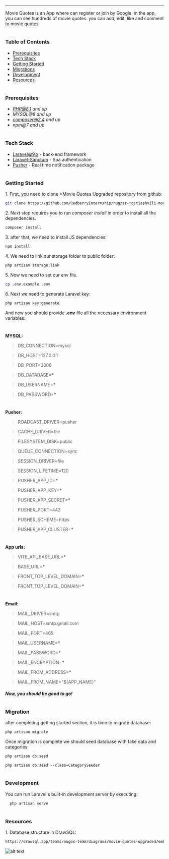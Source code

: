 ---

Movie Quotes is an App where can register or join by Google. in the app, you can see hundreds of movie quotes. you can add, edit, like and comment to movie quotes

#

### Table of Contents

-   [Prerequisites](#prerequisites)
-   [Tech Stack](#tech-stack)
-   [Getting Started](#getting-started)
-   [Migrations](#migration)
-   [Development](#development)
-   [Resources](#resources)

#

### Prerequisites

-   *PHP@8.1 and up*
-   _MYSQL@8 and up_
-   *composer@2.4 and up*
-   _npm@7 and up_

#

### Tech Stack

-   [Laravel@9.x](https://laravel.com/docs/9.x) - back-end framework
-   [Laravel-Sanctum](https://laravel.com/docs/10.x/sanctum#spa-authentication) - Spa authentication
-   [Pusher](https://pusher.com) - Real time notification package

#

### Getting Started

1\. First, you need to clone >Movie Quotes Upgraded repository from github:

```sh
git clone https://github.com/RedberryInternship/nugzar-rostiashvili-movie-quotes-back.git
```

2\. Next step requires you to run _composer install_ in order to install all the dependencies.

```sh
composer install
```

3\. after that, we need to install JS dependencies:

```sh
npm install
```

4\. We need to link our storage folder to public folder:

```sh
php artisan storage:link
```

5\. Now we need to set our env file.

```sh
cp .env.example .env
```

6\. Next we need to generate Laravel key:

```sh
php artisan key:generate
```

And now you should provide **.env** file all the necessary environment variables:

#

**MYSQL:**

> DB_CONNECTION=mysql

> DB_HOST=127.0.0.1

> DB_PORT=3306

> DB_DATABASE=**\***

> DB_USERNAME=**\***

> DB_PASSWORD=**\***

#

**Pusher:**

> ROADCAST_DRIVER=pusher

> CACHE_DRIVER=file

> FILESYSTEM_DISK=public

> QUEUE_CONNECTION=sync

> SESSION_DRIVER=file

> SESSION_LIFETIME=120

> PUSHER_APP_ID=**\***

> PUSHER_APP_KEY=**\***

> PUSHER_APP_SECRET=**\***

> PUSHER_PORT=443

> PUSHER_SCHEME=https

> PUSHER_APP_CLUSTER=**\***

#

**App urls:**

> VITE_API_BASE_URL=**\***

> BASE_URL=**\***

> FRONT_TOP_LEVEL_DOMAIN=**\***

> FRONT_TOP_LEVEL_DOMAIN=**\***

#

**Email:**

> MAIL_DRIVER=smtp

> MAIL_HOST=smtp.gmail.com

> MAIL_PORT=465

> MAIL_USERNAME=**\***

> MAIL_PASSWORD=**\***

> MAIL_ENCRYPTION=**\***

> MAIL_FROM_ADDRESS=**\***

> MAIL_FROM_NAME="${APP_NAME}"

##### Now, you should be good to go!

#

### Migration

after completing getting started section, it is time to migrate database:

```sh
php artisan migrate
```

Once migration is complete we should seed database with fake data and categories:

```sh
php artisan db:seed
```

```
php artisan db:seed --class=CategorySeeder
```

#

### Development

You can run Laravel's built-in development server by executing:

```sh
  php artisan serve
```

#

### Resources

1\. Database structure in DrawSQL:

```sh
https://drawsql.app/teams/nugos-team/diagrams/movie-quotes-upgraded/embed
```

![alt text](https://i.ibb.co/7Yywk8w/draw-SQL-movie-quotes-upgraded-export-2023-07-17.png)
